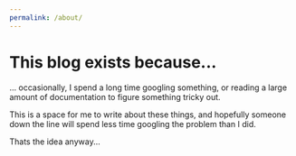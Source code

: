 ```yaml
---
permalink: /about/
---
```

# This blog exists because...

... occasionally, I spend a long time googling something, or reading a large amount of documentation to figure something tricky out.

This is a space for me to write about these things, and hopefully someone down the line will spend less time googling the problem than I did.

Thats the idea anyway...